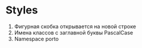 # Styles

1. Фигурная скобка открывается на новой строке
2. Имена классов с заглавной буквы PascalCase 
3. Namespace porto
